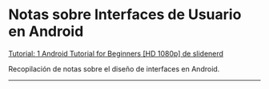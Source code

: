 Notas sobre Interfaces de Usuario en Android
================

[Tutorial: 1 Android Tutorial for Beginners [HD 1080p] de slidenerd](https://www.youtube.com/channel/UCbP2HeYGC3kfHjHLMPplZuQ)

Recopilación de notas sobre el diseño de interfaces en Android.

**********
